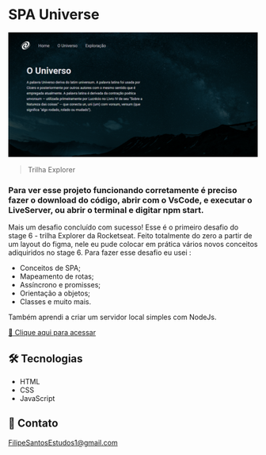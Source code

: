 # SPA Universe 

![preview](./.github/preview.png)

> Trilha Explorer

### Para ver esse projeto funcionando corretamente é preciso fazer o download do código, abrir com o VsCode, e executar o LiveServer, ou abrir o terminal e digitar npm start.

Mais um desafio concluído com sucesso! Esse é o primeiro desafio do stage 6 - trilha Explorer da Rocketseat. Feito totalmente do zero a partir de um layout do figma, nele eu pude colocar em prática vários novos conceitos adiquiridos no stage 6. Para fazer esse desafio eu usei : 

- Conceitos de SPA;
- Mapeamento de rotas;
- Assíncrono e promisses;
- Orientação a objetos;
- Classes e muito mais.

Também aprendi a criar um servidor local simples com NodeJs.


[🔗 Clique aqui para acessar](https://filipesantos07.github.io/Projeto-SPA-Universe/)

## 🛠️ Tecnologias

- HTML
- CSS
- JavaScript

## 💛 Contato

FilipeSantosEstudos1@gmail.com
